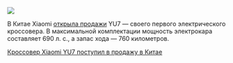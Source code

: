 <!--2025-06-27 14:22:45-->
<div class="yb">
  <div class="rss habr"><img src="https://habrastorage.org/getpro/habr/upload_files/b08/e3d/aa7/b08e3daa7c101b187ac013a222164f43.jpeg" /><p>В Китае Xiaomi <a href="https://electrek.co/2025/06/26/xiaomi-yu7-first-drive-electric-ferrari-suv-tech/" rel="noopener noreferrer nofollow">открыла продажи</a> YU7 — своего первого электрического кроссовера. В максимальной комплектации мощность электрокара составляет 690 л. с., а запас хода — 760 километров.</p> <a... <p class="titl"><a href="https://habr.com/ru/news/922650/?utm_source=habrahabr&utm_medium=rss&utm_campaign=922650">Кроссовер Xiaomi YU7 поступил в продажу в Китае</a></p></div>
</div>
